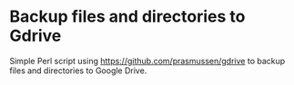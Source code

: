 # Backup files and directories to Gdrive

Simple Perl script using https://github.com/prasmussen/gdrive to backup files and directories to Google Drive.